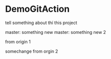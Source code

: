 # DemoGitAction

tell something about thí this project 

master: something new
master: something new 2

from origin 1

somechange from orgin 2

